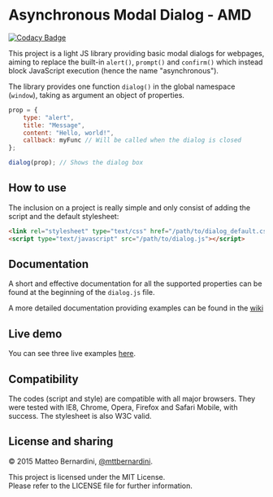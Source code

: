 # Asynchronous Modal Dialog - AMD #

[![Codacy Badge](https://api.codacy.com/project/badge/Grade/a61ce490dd304193865a6b93f793e8b4)](https://www.codacy.com/app/mttbernardini/dialog?utm_source=github.com&amp;utm_medium=referral&amp;utm_content=mttbernardini/dialog&amp;utm_campaign=Badge_Grade)

This project is a light JS library providing basic modal dialogs for webpages, aiming to replace the built-in `alert()`, `prompt()` and `confirm()` which instead block JavaScript execution (hence the name "asynchronous").

The library provides one function `dialog()` in the global namespace (`window`), taking as argument an object of properties.

```js
prop = {
	type: "alert",
	title: "Message",
	content: "Hello, world!",
	callback: myFunc // Will be called when the dialog is closed
};

dialog(prop); // Shows the dialog box
```


## How to use ##

The inclusion on a project is really simple and only consist of adding the script and the default stylesheet:

```html
<link rel="stylesheet" type="text/css" href="/path/to/dialog_default.css">
<script type="text/javascript" src="/path/to/dialog.js"></script>
```


## Documentation ##

A short and effective documentation for all the supported properties can be found at the beginning of the `dialog.js` file.

A more detailed documentation providing examples can be found in the [wiki][1]


## Live demo ##

You can see three live examples [here][3].


## Compatibility ##

The codes (script and style) are compatible with all major browsers. They were tested with IE8, Chrome, Opera, Firefox and Safari Mobile, with success. The stylesheet is also W3C valid.


## License and sharing ##

&copy; 2015 Matteo Bernardini, [@mttbernardini][4].

This project is licensed under the MIT License.  
Please refer to the LICENSE file for further information.


[1]: https://github.com/mttbernardini/dialog/wiki
[2]: http://github.com/mttbernardini/dialog/issues
[3]: http://mttbernardini.github.io/dialog/demo.html
[4]: https://twitter.com/mttbernardini

